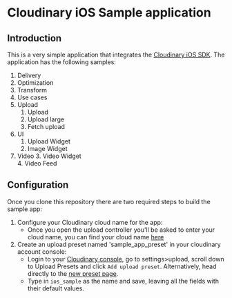 # Cloudinary iOS Sample application

## Introduction
This is a very simple application that integrates the [Cloudinary iOS SDK](https://github.com/cloudinary/cloudinary_ios).
The application has the following samples:
1. Delivery
  1. Optimization
  2. Transform
  3. Use cases
2. Upload
   1. Upload
   2. Upload large
   3. Fetch upload
3. UI
   1. Upload Widget
   2. Image Widget
4. Video
   3. Video Widget   
   4. Video Feed

## Configuration
Once you clone this repository there are two required steps to build the sample app:
1. Configure your Cloudinary cloud name for the app:
    * Once you open the upload controller you'll be asked to enter your cloud name, you can find your cloud name [here](https://cloudinary.com/documentation/how_to_integrate_cloudinary#create_and_explore_your_account)
2. Create an upload preset named 'sample_app_preset' in your cloudinary account console:
    *  Login to your [Cloudinary console](https://cloudinary.com/console), go to settings>upload, scroll down
      to Upload Presets and click `Add upload preset`. Alternatively, head directly to the [new preset page](https://cloudinary.com/console/lui/upload_presets/new).
    * Type in `ios_sample` as the name and save, leaving all the fields with their default values.
    
